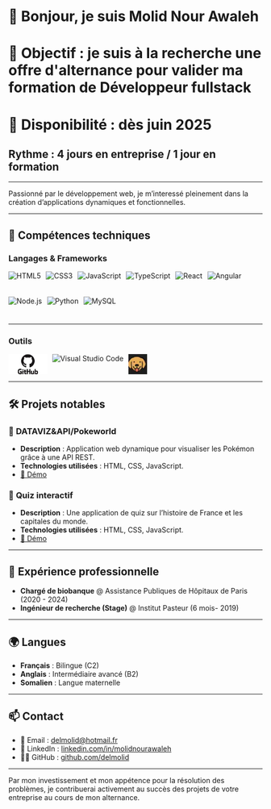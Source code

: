 # 👋 Bonjour, je suis Molid Nour Awaleh 
# 🎯 Objectif : je suis à la recherche une offre d'alternance pour valider ma formation de Développeur fullstack  
# 📆 Disponibilité : dès juin 2025
## Rythme : 4 jours en entreprise / 1 jour en formation

---


Passionné par le développement web, je m’interessé pleinement dans la création d’applications dynamiques et fonctionnelles.

---

## 🚀 Compétences techniques

### **Langages & Frameworks**

<div style="display: flex; flex-wrap: wrap; gap: 10px;">
  <img src="https://cdn.jsdelivr.net/gh/devicons/devicon/icons/html5/html5-original.svg" alt="HTML5" height="40" />
  <img src="https://cdn.jsdelivr.net/gh/devicons/devicon/icons/css3/css3-original.svg" alt="CSS3" height="40" />
  <img src="https://cdn.jsdelivr.net/gh/devicons/devicon/icons/javascript/javascript-original.svg" alt="JavaScript" height="40" />
  <img src="https://cdn.jsdelivr.net/gh/devicons/devicon/icons/typescript/typescript-original.svg" alt="TypeScript" height="40" />
  <img src="https://cdn.jsdelivr.net/gh/devicons/devicon/icons/react/react-original.svg" alt="React" height="40" />
  <img src="https://cdn.jsdelivr.net/gh/devicons/devicon/icons/angularjs/angularjs-original.svg" alt="Angular" height="40" />
  <img src="https://cdn.jsdelivr.net/gh/devicons/devicon/icons/nodejs/nodejs-original.svg" alt="Node.js" height="40" />
  <img src="https://cdn.jsdelivr.net/gh/devicons/devicon/icons/python/python-original.svg" alt="Python" height="40" />
  <img src="https://cdn.jsdelivr.net/gh/devicons/devicon/icons/mysql/mysql-original.svg" alt="MySQL" height="40" />
</div>

---

### **Outils**

<div style="display: flex; flex-wrap: wrap; gap: 10px;">
  <img src="https://raw.githubusercontent.com/delmolid/delmolid/refs/heads/main/github-original-wordmark.webp" alt="GitHub" height="40" />
  <img src="https://cdn.jsdelivr.net/gh/devicons/devicon/icons/vscode/vscode-original.svg" alt="Visual Studio Code" height="40" />
  <img src="https://raw.githubusercontent.com/delmolid/delmolid/refs/heads/main/brunologo.webp" alt="Bruno" height="40" width="auto" />
</div>

---

## 🛠️ Projets notables

### 🔹 **DATAVIZ&API/Pokeworld**
- **Description** : Application web dynamique pour visualiser les Pokémon grâce à une API REST.
- **Technologies utilisées** : HTML, CSS, JavaScript.
- [🔗 Démo](https://delmolid.github.io/)

### 🔹 **Quiz interactif**
- **Description** : Une application de quiz sur l’histoire de France et les capitales du monde.
- **Technologies utilisées** : HTML, CSS, JavaScript.
- [🔗 Démo](https://delmolid.github.io/projet-collectif-nantes-quizz-geo-quizzzz)


---

## 💼 Expérience professionnelle
- **Chargé de biobanque** @ Assistance Publiques de Hôpitaux de Paris (2020 - 2024)
- **Ingénieur de recherche (Stage)** @ Institut Pasteur (6 mois- 2019)

---

## 🌍 Langues
- **Français** : Bilingue (C2)  
- **Anglais** : Intermédiaire avancé (B2)  
- **Somalien** : Langue maternelle  

---

## 📫 Contact
- 📧 Email : [delmolid@hotmail.fr](mailto:delmolid@hotmail.fr)   
- 💼 LinkedIn : [linkedin.com/in/molidnourawaleh](https://www.linkedin.com/in/molidnourawaleh)  
- 🧑‍💻 GitHub : [github.com/delmolid](https://github.com/delmolid)

---

Par mon investissement et mon appétence pour la résolution des problèmes, je contribuerai activement au succès des projets de votre entreprise au cours de mon alternance.
<!--


